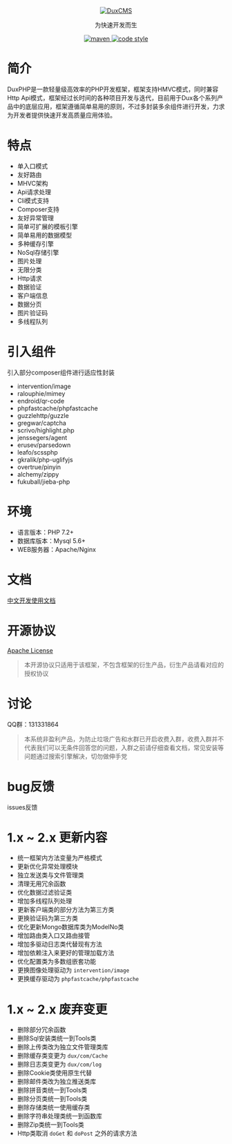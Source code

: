 <p align="center">
  <a href="https://github.com/duxphp/duxphp">
   <img alt="DuxCMS" src="https://github.com/duxphp/duxphp/blob/master/docs/logo.png?raw=true">
  </a>
</p>

<p align="center">
  为快速开发而生
</p>

<p align="center">
  <a href="https://github.com/duxphp/duxphp">
    <img alt="maven" src="https://img.shields.io/badge/duxphp-v2-blue.svg">
  </a>

  <a href="https://github.com/duxphp/duxphp/blob/master/LICENSE">
    <img alt="code style" src="https://img.shields.io/badge/apache-licenses-brightgreen.svg">
  </a>
</p>

# 简介

DuxPHP是一款轻量级高效率的PHP开发框架，框架支持HMVC模式，同时兼容Http Api模式，框架经过长时间的各种项目开发与迭代，目前用于Dux各个系列产品中的底层应用，框架遵循简单易用的原则，不过多封装多余组件进行开发，力求为开发者提供快速开发高质量应用体验。

# 特点

- 单入口模式
- 友好路由
- MHVC架构
- Api请求处理
- Cli模式支持
- Composer支持
- 友好异常管理
- 简单可扩展的模板引擎
- 简单易用的数据模型
- 多种缓存引擎
- NoSql存储引擎
- 图片处理
- 无限分类
- Http请求
- 数据验证
- 客户端信息
- 数据分页
- 图片验证码
- 多线程队列

# 引入组件
引入部分composer组件进行适应性封装

- intervention/image
- ralouphie/mimey
- endroid/qr-code
- phpfastcache/phpfastcache
- guzzlehttp/guzzle
- gregwar/captcha
- scrivo/highlight.php
- jenssegers/agent
- erusev/parsedown
- leafo/scssphp
- gkralik/php-uglifyjs
- overtrue/pinyin
- alchemy/zippy
- fukuball/jieba-php

# 环境

- 语言版本：PHP 7.2+
- 数据库版本：Mysql 5.6+
- WEB服务器：Apache/Nginx

# 文档

[中文开发使用文档](<https://duxphp.github.io/duxphp/>)

# 开源协议

[Apache License](https://github.com/duxphp/duxphp/blob/master/LICENSE)

> 本开源协议只适用于该框架，不包含框架的衍生产品，衍生产品请看对应的授权协议
# 讨论

QQ群：131331864

> 本系统非盈利产品，为防止垃圾广告和水群已开启收费入群，收费入群并不代表我们可以无条件回答您的问题，入群之前请仔细查看文档，常见安装等问题通过搜索引擎解决，切勿做伸手党
# bug反馈

issues反馈

# 1.x ~ 2.x 更新内容
- 统一框架内方法变量为严格模式
- 更新优化异常处理模块
- 独立发送类与文件管理类
- 清理无用冗余函数
- 优化数据过滤验证类
- 增加多线程队列处理
- 更新客户端类的部分方法为第三方类
- 更换验证码为第三方类
- 优化更新Mongo数据库类为ModelNo类
- 增加路由类入口又路由接管
- 增加多驱动日志类代替现有方法
- 增加依赖注入来更好的管理加载方法
- 优化配置类为多数组嵌套功能
- 更换图像处理驱动为 `intervention/image`
- 更换缓存驱动为 `phpfastcache/phpfastcache`

# 1.x ~ 2.x 废弃变更

- 删除部分冗余函数
- 删除Sql安装类统一到Tools类
- 删除上传类改为独立文件管理类库
- 删除缓存类变更为 `dux/com/Cache`
- 删除日志类变更为 `dux/com/log`
- 删除Cookie类使用原生代替
- 删除邮件类改为独立推送类库
- 删除拼音类统一到Tools类
- 删除分页类统一到Tools类
- 删除存储类统一使用缓存类
- 删除字符串处理类统一到函数库
- 删除Zip类统一到Tools类
- Http类取消 `doGet` 和 `doPost` 之外的请求方法
